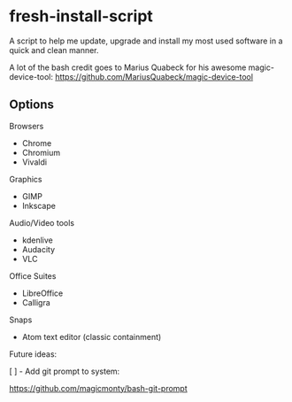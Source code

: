 # fresh-install-script
A script to help me update, upgrade and install my most used software in a quick and clean manner.

A lot of the bash credit goes to Marius Quabeck for his awesome magic-device-tool: https://github.com/MariusQuabeck/magic-device-tool

Options
-------
Browsers
- Chrome
- Chromium
- Vivaldi

Graphics
- GIMP
- Inkscape

Audio/Video tools
- kdenlive
- Audacity
- VLC

Office Suites
- LibreOffice
- Calligra

Snaps
- Atom text editor (classic containment)

Future ideas:

[ ] - Add git prompt to system:

https://github.com/magicmonty/bash-git-prompt
